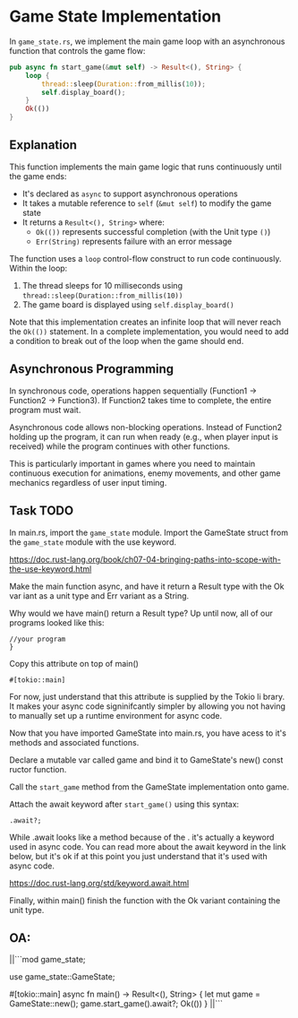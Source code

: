 # Game State Implementation

In `game_state.rs`, we implement the main game loop with an asynchronous function that controls the game flow:

```rust
pub async fn start_game(&mut self) -> Result<(), String> {
    loop {
        thread::sleep(Duration::from_millis(10));
        self.display_board();
    }
    Ok(())
}
```

## Explanation

This function implements the main game logic that runs continuously until the game ends:

- It's declared as `async` to support asynchronous operations
- It takes a mutable reference to `self` (`&mut self`) to modify the game state
- It returns a `Result<(), String>` where:
    - `Ok(())` represents successful completion (with the Unit type `()`)
    - `Err(String)` represents failure with an error message

The function uses a `loop` control-flow construct to run code continuously. Within the loop:
1. The thread sleeps for 10 milliseconds using `thread::sleep(Duration::from_millis(10))`
2. The game board is displayed using `self.display_board()`

Note that this implementation creates an infinite loop that will never reach the `Ok(())` statement. In a complete implementation, you would need to add a condition to break out of the loop when the game should end.

## Asynchronous Programming

In synchronous code, operations happen sequentially (Function1 → Function2 → Function3). If Function2 takes time to complete, the entire program must wait.

Asynchronous code allows non-blocking operations. Instead of Function2 holding up the program, it can run when ready (e.g., when player input is received) while the program continues with other functions.

This is particularly important in games where you need to maintain continuous execution for animations, enemy movements, and other game mechanics regardless of user input timing.

## Task TODO

In main.rs, import the `game_state` module. Import the GameState struct from the
`game_state` module with the use keyword.

https://doc.rust-lang.org/book/ch07-04-bringing-paths-into-scope-with-the-use-keyword.html

Make the main function async, and have it return a Result type with the Ok var
iant as a unit type and Err variant as a String.

Why would we have main() return a Result type? Up until now, all of our 
programs looked like this:

```fn main() {
//your program
}
```

Copy this attribute on top of main()

`#[tokio::main]`

For now, just understand that this attribute is supplied by the Tokio li
brary. It makes your async code signinifcantly simpler by allowing you 
not having to manually set up a runtime environment for async code.

Now that you have imported GameState into main.rs, you have acess to it's
methods and associated functions. 

Declare a mutable var called game and bind it to GameState's new() const
ructor function.

Call the `start_game` method from the GameState implementation onto game. 

Attach the await keyword after `start_game()` using this syntax: 

`.await?;`

While .await looks like a method because of the . it's actually a keyword
used in async code. You can read more about the await keyword in the link
below, but it's ok if at this point you just understand that it's used with 
async code.

https://doc.rust-lang.org/std/keyword.await.html

Finally, within main() finish the function with the Ok variant containing 
the unit type.

## OA:

||```mod game_state;

use game_state::GameState;

#[tokio::main] 
async fn main() -> Result<(), String> {
    let mut game = GameState::new(); 
    game.start_game().await?; 
    Ok(())
}
||```

